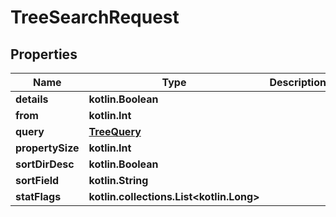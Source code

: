 
# TreeSearchRequest

## Properties
| Name | Type | Description | Notes |
| ------------ | ------------- | ------------- | ------------- |
| **details** | **kotlin.Boolean** |  |  [optional] |
| **from** | **kotlin.Int** |  |  [optional] |
| **query** | [**TreeQuery**](TreeQuery.md) |  |  [optional] |
| **propertySize** | **kotlin.Int** |  |  [optional] |
| **sortDirDesc** | **kotlin.Boolean** |  |  [optional] |
| **sortField** | **kotlin.String** |  |  [optional] |
| **statFlags** | **kotlin.collections.List&lt;kotlin.Long&gt;** |  |  [optional] |
